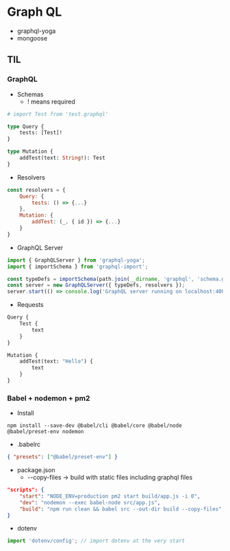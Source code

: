 # Graph QL

-   graphql-yoga
-   mongoose

## TIL

### GraphQL

-   Schemas
    -   ! means required

```graphql
# import Test from 'test.graphql'

type Query {
    tests: [Test]!
}

type Mutation {
    addTest(text: String!): Test
}
```

-   Resolvers

```JavaScript
const resolvers = {
    Query: {
        tests: () => {...}
    },
    Mutation: {
        addTest: (_, { id }) => {...}
    }
}
```

-   GraphQL Server

```JavaScript
import { GraphQLServer } from 'graphql-yoga';
import { importSchema } from 'graphql-import';

const typeDefs = importSchema(path.join(__dirname, 'graphql', 'schema.graphql'));
const server = new GraphQLServer({ typeDefs, resolvers });
server.start(() => console.log('GraphQL server running on localhost:4000'));
```

-   Requests

```graphql
Query {
    Test {
        text
    }
}
```

```graphql
Mutation {
    addTest(text: "Hello") {
        text
    }
}
```

### Babel + nodemon + pm2

-   Install

```Shell
npm install --save-dev @babel/cli @babel/core @babel/node @babel/preset-env nodemon
```

-   .babelrc

```JSON
{ "presets": ["@babel/preset-env"] }
```

-   package.json
    -   --copy-files -> build with static files including graphql files

```JSON
"scripts": {
    "start": "NODE_ENV=production pm2 start build/app.js -i 0",
    "dev": "nodemon --exec babel-node src/app.js",
    "build": "npm run clean && babel src --out-dir build --copy-files",
}
```

-   dotenv

```JavaScript
import 'dotenv/config'; // import dotenv at the very start
```
